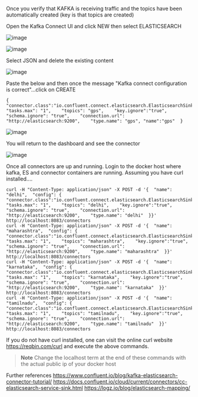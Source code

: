 Once you verify that KAFKA is receiving traffic and the topics have been automatically created (key is that topics are created)

Open the Kafka Connect UI and click NEW then select ELASTICSEARCH

![image](https://user-images.githubusercontent.com/39495790/121776349-fd07f200-cba9-11eb-943c-373a448bcf2e.png)

![image](https://user-images.githubusercontent.com/39495790/121776406-56702100-cbaa-11eb-971c-a16931e55d01.png)

Select JSON and delete the existing content

![image](https://user-images.githubusercontent.com/39495790/121776443-7d2e5780-cbaa-11eb-87a7-8d67a6fe316d.png)

Paste the below and then once the message "Kafka connect configuration is correct"...click on CREATE

```
{    "connector.class":"io.confluent.connect.elasticsearch.ElasticsearchSinkConnector",    "tasks.max": "1",    "topics": "gps",    "key.ignore":"true",    "schema.ignore": "true",    "connection.url": "http://elasticsearch:9200",    "type.name": "gps", "name":"gps"  }
```
![image](https://user-images.githubusercontent.com/39495790/121776575-47d63980-cbab-11eb-899f-03073e0c740b.png)

You will return to the dashboard and see the connector

![image](https://user-images.githubusercontent.com/39495790/121776634-9388e300-cbab-11eb-8089-6b6dcf0dc923.png)





Once all connectors are up and running. Login to the docker host where kafka, ES and connector containers are running. Assuming you have curl installed....

```
curl -H "Content-Type: application/json" -X POST -d '{  "name": "delhi",  "config": {    "connector.class":"io.confluent.connect.elasticsearch.ElasticsearchSinkConnector",    "tasks.max": "1",    "topics": "delhi",    "key.ignore":"true",    "schema.ignore": "true",    "connection.url": "http://elasticsearch:9200",    "type.name": "delhi"  }}' http://localhost:8083/connectors
curl -H "Content-Type: application/json" -X POST -d '{  "name": "maharashtra",  "config": {    "connector.class":"io.confluent.connect.elasticsearch.ElasticsearchSinkConnector",    "tasks.max": "1",    "topics": "maharashtra",    "key.ignore":"true",    "schema.ignore": "true",    "connection.url": "http://elasticsearch:9200",    "type.name": "maharashtra"  }}' http://localhost:8083/connectors
curl -H "Content-Type: application/json" -X POST -d '{  "name": "karnataka",  "config": {    "connector.class":"io.confluent.connect.elasticsearch.ElasticsearchSinkConnector",    "tasks.max": "1",    "topics": "karnataka",    "key.ignore":"true",    "schema.ignore": "true",    "connection.url": "http://elasticsearch:9200",    "type.name": "karnataka"  }}' http://localhost:8083/connectors
curl -H "Content-Type: application/json" -X POST -d '{  "name": "tamilnadu",  "config": {    "connector.class":"io.confluent.connect.elasticsearch.ElasticsearchSinkConnector",    "tasks.max": "1",    "topics": "tamilnadu",    "key.ignore":"true",    "schema.ignore": "true",    "connection.url": "http://elasticsearch:9200",    "type.name": "tamilnadu"  }}' http://localhost:8083/connectors
```

If you do not have curl installed, one can visit the online curl website https://reqbin.com/curl and execute the above commands.

> **Note** Change the localhost term at the end of these commands with the actual public ip of your docker host 

Further references
https://www.confluent.io/blog/kafka-elasticsearch-connector-tutorial/
https://docs.confluent.io/cloud/current/connectors/cc-elasticsearch-service-sink.html
https://logz.io/blog/elasticsearch-mapping/
